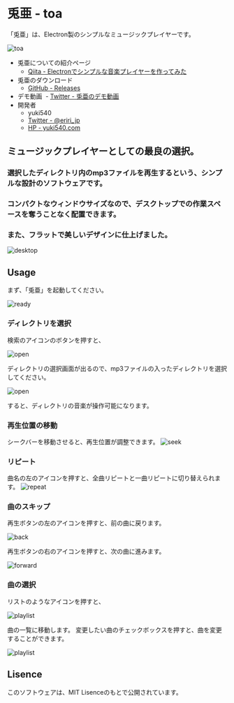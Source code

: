 # 兎亜 - toa
「兎亜」は、Electron製のシンプルなミュージックプレイヤーです。

![toa](./__sample__/toa.png)

- 兎亜についての紹介ページ
  - [Qiita - Electronでシンプルな音楽プレイヤーを作ってみた](http://qiita.com/yuki540/items/8a2b8b07bea896fb7151)
- 兎亜のダウンロード
  - [GitHub - Releases](https://github.com/yuki540net/toa/releases/tag/v0.0.1)
- デモ動画
  - [Twitter - 兎亜のデモ動画](https://twitter.com/eriri_jp/status/850557992990687232)
- 開発者
   - yuki540
   - [Twitter - @eriri_jp](https://twitter.com/eriri_jp)
   - [HP - yuki540.com](http://yuki540.com)
   
## ミュージックプレイヤーとしての最良の選択。

### 選択したディレクトリ内のmp3ファイルを再生するという、シンプルな設計のソフトウェアです。

### コンパクトなウィンドウサイズなので、デスクトップでの作業スペースを奪うことなく配置できます。

### また、フラットで美しいデザインに仕上げました。

![desktop](./__sample__/desktop.png)

## Usage
まず、「兎亜」を起動してください。

![ready](./__sample__/ready.png)

### ディレクトリを選択
検索のアイコンのボタンを押すと、

![open](./__sample__/open_1.png)

ディレクトリの選択画面が出るので、mp3ファイルの入ったディレクトリを選択してください。

![open](./__sample__/open_2.png)

すると、ディレクトリの音楽が操作可能になります。

### 再生位置の移動
シークバーを移動させると、再生位置が調整できます。
![seek](./__sample__/seek.png)

### リピート
曲名の左のアイコンを押すと、全曲リピートと一曲リピートに切り替えられます。
![repeat](./__sample__/repeat.png)

### 曲のスキップ
再生ボタンの左のアイコンを押すと、前の曲に戻ります。

![back](./__sample__/back.png)

再生ボタンの右のアイコンを押すと、次の曲に進みます。

![forward](./__sample__/forward.png)

### 曲の選択
リストのようなアイコンを押すと、

![playlist](./__sample__/playlist_1.png)

曲の一覧に移動します。
変更したい曲のチェックボックスを押すと、曲を変更することができます。

![playlist](./__sample__/playlist_2.png)

## Lisence
このソフトウェアは、MIT Lisenceのもとで公開されています。
